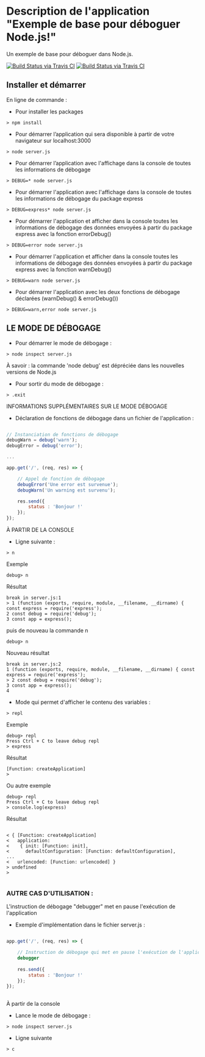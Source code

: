 # Description de l'application "Exemple de base pour déboguer Node.js!"

Un exemple de base pour déboguer dans Node.js.

[![Build Status via Travis CI](https://img.shields.io/badge/node.js-%3E%3D8.9.0-green.svg)](https://nodejs.org/en/download/releases/)
[![Build Status via Travis CI](https://img.shields.io/badge/npm-%3E%3D5.5.1-red.svg)](https://docs.npmjs.com/cli/version)

## Installer et démarrer

En ligne de commande :

- Pour installer les packages

```
> npm install
```

- Pour démarrer l’application qui sera disponible à partir de votre navigateur sur localhost:3000

```
> node server.js
```

- Pour démarrer l’application avec l'affichage dans la console de toutes les informations de débogage

```
> DEBUG=* node server.js
```

- Pour démarrer l'application avec l'affichage dans la console de toutes les informations de débogage du package express

```
> DEBUG=express* node server.js
```
- Pour démarrer l'application et afficher dans la console toutes les informations de débogage des données envoyées à partir du package express avec la fonction errorDebug()

```
> DEBUG=error node server.js
```

- Pour démarrer l'application et afficher dans la console toutes les informations de débogage des données envoyées à partir du package express avec la fonction warnDebug()

```
> DEBUG=warn node server.js
```

- Pour démarrer l'application avec les deux fonctions de débogage déclarées (warnDebug() & errorDebug())

```
> DEBUG=warn,error node server.js
```

## LE MODE DE DÉBOGAGE

- Pour démarrer le mode de débogage :

```
> node inspect server.js
```

À savoir : la commande 'node debug' est dépréciée dans les nouvelles versions de Node.js

- Pour sortir du mode de débogage :

```
> .exit
```

INFORMATIONS SUPPLÉMENTAIRES SUR LE MODE DÉBOGAGE

- Déclaration de fonctions de débogage dans un fichier de l'application :
    
```javascript

// Instanciation de fonctions de débogage
debugWarn = debug('warn');
debugError = debug('error');

...

app.get('/', (req, res) => {

    // Appel de fonction de débogage
    debugError('Une error est survenue');
    debugWarn('Un warning est survenu');

    res.send({
        status : 'Bonjour !'
    });
});

```

À PARTIR DE LA CONSOLE
- Ligne suivante :
    
```
> n
```

Exemple
        
```
debug> n
```

Résultat
        
```
break in server.js:1
> 1 (function (exports, require, module, __filename, __dirname) { const express = require('express');
2 const debug = require('debug');
3 const app = express();
```

puis de nouveau la commande n
        
```
debug> n
```

Nouveau résultat
        
```
break in server.js:2
1 (function (exports, require, module, __filename, __dirname) { const express = require('express');
> 2 const debug = require('debug');
3 const app = express();
4
```

 - Mode qui permet d'afficher le contenu des variables :
    
```
> repl
```

Exemple
        
```
debug> repl
Press Ctrl + C to leave debug repl
> express
```

Résultat
        
```
[Function: createApplication]
>
```

Ou autre exemple
            
```
debug> repl
Press Ctrl + C to leave debug repl
> console.log(express)
```

Résultat
            
```

< { [Function: createApplication]
<   application:
<    { init: [Function: init],
<      defaultConfiguration: [Function: defaultConfiguration],
...
<   urlencoded: [Function: urlencoded] }
> undefined
>
                
```

### AUTRE CAS D'UTILISATION :
   
L'instruction de débogage "debugger" met en pause l'exécution de l'application

- Exemple d'implémentation dans le fichier server.js :
        
```javascript

app.get('/', (req, res) => {

    // Instruction de débogage qui met en pause l'exécution de l'application
    debugger
    
    res.send({
        status : 'Bonjour !'
    });
});
            
```

À partir de la console

- Lance le mode de débogage :
 
```
> node inspect server.js
```

- Ligne suivante

```
> c
